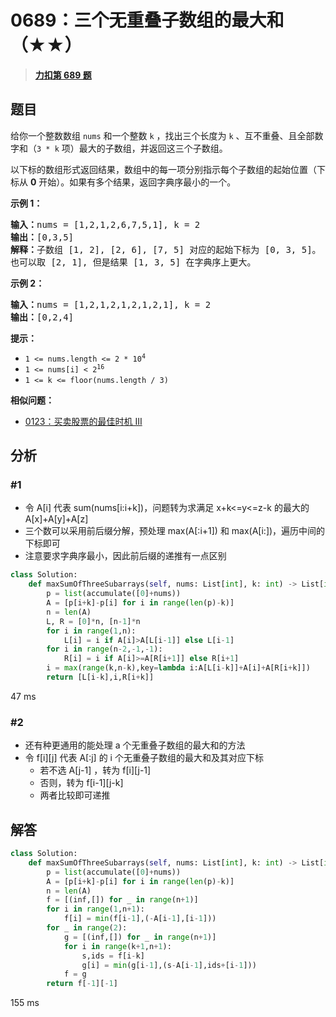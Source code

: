 # 0689：三个无重叠子数组的最大和（★★）


> <u>**[力扣第 689 题](https://leetcode.cn/problems/maximum-sum-of-3-non-overlapping-subarrays/)**</u>

## 题目

<p>给你一个整数数组 <code>nums</code> 和一个整数 <code>k</code> ，找出三个长度为 <code>k</code> 、互不重叠、且全部数字和（<code>3 * k</code> 项）最大的子数组，并返回这三个子数组。</p>

<p>以下标的数组形式返回结果，数组中的每一项分别指示每个子数组的起始位置（下标从 <strong>0</strong> 开始）。如果有多个结果，返回字典序最小的一个。</p>



<p><strong>示例 1：</strong></p>

<pre>
<strong>输入：</strong>nums = [1,2,1,2,6,7,5,1], k = 2
<strong>输出：</strong>[0,3,5]
<strong>解释：</strong>子数组 [1, 2], [2, 6], [7, 5] 对应的起始下标为 [0, 3, 5]。
也可以取 [2, 1], 但是结果 [1, 3, 5] 在字典序上更大。
</pre>

<p><strong>示例 2：</strong></p>

<pre>
<strong>输入：</strong>nums = [1,2,1,2,1,2,1,2,1], k = 2
<strong>输出：</strong>[0,2,4]
</pre>



<p><strong>提示：</strong></p>

<ul>
<li><code>1 &lt;= nums.length &lt;= 2 * 10<sup>4</sup></code></li>
<li><code>1 &lt;= nums[i] &lt; 2<sup>16</sup></code></li>
<li><code>1 &lt;= k &lt;= floor(nums.length / 3)</code></li>
</ul>


**相似问题：**
- [0123：买卖股票的最佳时机 III](/leetcode/0123)


## 分析

### #1

- 令 A[i] 代表 sum(nums[i:i+k])，问题转为求满足 x+k<=y<=z-k 的最大的 A[x]+A[y]+A[z]
- 三个数可以采用前后缀分解，预处理 max(A[:i+1]) 和 max(A[i:])，遍历中间的下标即可
- 注意要求字典序最小，因此前后缀的递推有一点区别


```python
class Solution:
    def maxSumOfThreeSubarrays(self, nums: List[int], k: int) -> List[int]:
        p = list(accumulate([0]+nums))
        A = [p[i+k]-p[i] for i in range(len(p)-k)]
        n = len(A)
        L, R = [0]*n, [n-1]*n
        for i in range(1,n):
            L[i] = i if A[i]>A[L[i-1]] else L[i-1]
        for i in range(n-2,-1,-1):
            R[i] = i if A[i]>=A[R[i+1]] else R[i+1]
        i = max(range(k,n-k),key=lambda i:A[L[i-k]]+A[i]+A[R[i+k]])
        return [L[i-k],i,R[i+k]]
```
47 ms

### #2

- 还有种更通用的能处理 a 个无重叠子数组的最大和的方法
- 令 f[i][j] 代表 A[:j] 的 i 个无重叠子数组的最大和及其对应下标
	- 若不选 A[j-1] ，转为 f[i][j-1]
	- 否则，转为 f[i-1][j-k]
	- 两者比较即可递推
## 解答

```python
class Solution:
    def maxSumOfThreeSubarrays(self, nums: List[int], k: int) -> List[int]:
        p = list(accumulate([0]+nums))
        A = [p[i+k]-p[i] for i in range(len(p)-k)]
        n = len(A)
        f = [(inf,[]) for _ in range(n+1)]
        for i in range(1,n+1):
            f[i] = min(f[i-1],(-A[i-1],[i-1]))
        for _ in range(2):
            g = [(inf,[]) for _ in range(n+1)]
            for i in range(k+1,n+1):
                s,ids = f[i-k]
                g[i] = min(g[i-1],(s-A[i-1],ids+[i-1]))
            f = g
        return f[-1][-1]
```
155 ms
